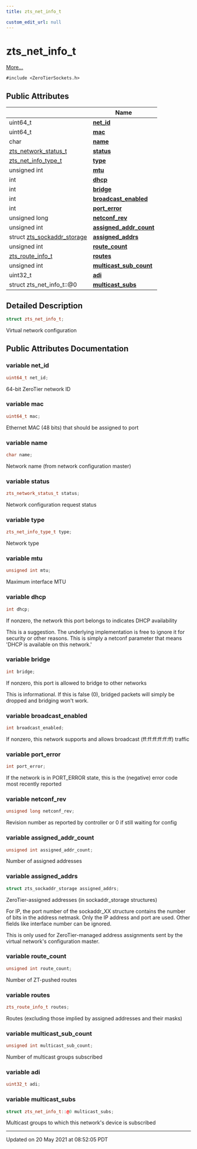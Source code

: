 ```yaml
---
title: zts_net_info_t

custom_edit_url: null
---
```


# zts_net_info_t



 [More...](#detailed-description)


`#include <ZeroTierSockets.h>`

## Public Attributes

|                | Name           |
| -------------- | -------------- |
| uint64_t | **[net_id](/autogen/libzt/classes/structzts__net__info__t.md#variable-net_id)**  |
| uint64_t | **[mac](/autogen/libzt/classes/structzts__net__info__t.md#variable-mac)**  |
| char | **[name](/autogen/libzt/classes/structzts__net__info__t.md#variable-name)**  |
| <a href="/autogen/libzt/files/_zero_tier_sockets_8h.md#enum-zts_network_status_t">zts_network_status_t</a> | **[status](/autogen/libzt/classes/structzts__net__info__t.md#variable-status)**  |
| <a href="/autogen/libzt/files/_zero_tier_sockets_8h.md#enum-zts_net_info_type_t">zts_net_info_type_t</a> | **[type](/autogen/libzt/classes/structzts__net__info__t.md#variable-type)**  |
| unsigned int | **[mtu](/autogen/libzt/classes/structzts__net__info__t.md#variable-mtu)**  |
| int | **[dhcp](/autogen/libzt/classes/structzts__net__info__t.md#variable-dhcp)**  |
| int | **[bridge](/autogen/libzt/classes/structzts__net__info__t.md#variable-bridge)**  |
| int | **[broadcast_enabled](/autogen/libzt/classes/structzts__net__info__t.md#variable-broadcast_enabled)**  |
| int | **[port_error](/autogen/libzt/classes/structzts__net__info__t.md#variable-port_error)**  |
| unsigned long | **[netconf_rev](/autogen/libzt/classes/structzts__net__info__t.md#variable-netconf_rev)**  |
| unsigned int | **[assigned_addr_count](/autogen/libzt/classes/structzts__net__info__t.md#variable-assigned_addr_count)**  |
| struct <a href="/autogen/libzt/classes/structzts__sockaddr__storage.md">zts_sockaddr_storage</a> | **[assigned_addrs](/autogen/libzt/classes/structzts__net__info__t.md#variable-assigned_addrs)**  |
| unsigned int | **[route_count](/autogen/libzt/classes/structzts__net__info__t.md#variable-route_count)**  |
| <a href="/autogen/libzt/classes/structzts__route__info__t.md">zts_route_info_t</a> | **[routes](/autogen/libzt/classes/structzts__net__info__t.md#variable-routes)**  |
| unsigned int | **[multicast_sub_count](/autogen/libzt/classes/structzts__net__info__t.md#variable-multicast_sub_count)**  |
| uint32_t | **[adi](/autogen/libzt/classes/structzts__net__info__t.md#variable-adi)**  |
| struct zts_net_info_t::@0 | **[multicast_subs](/autogen/libzt/classes/structzts__net__info__t.md#variable-multicast_subs)**  |

## Detailed Description

```cpp
struct zts_net_info_t;
```


Virtual network configuration 

## Public Attributes Documentation

### variable net_id

```cpp
uint64_t net_id;
```


64-bit ZeroTier network ID 


### variable mac

```cpp
uint64_t mac;
```


Ethernet MAC (48 bits) that should be assigned to port 


### variable name

```cpp
char name;
```


Network name (from network configuration master) 


### variable status

```cpp
zts_network_status_t status;
```


Network configuration request status 


### variable type

```cpp
zts_net_info_type_t type;
```


Network type 


### variable mtu

```cpp
unsigned int mtu;
```


Maximum interface MTU 


### variable dhcp

```cpp
int dhcp;
```


If nonzero, the network this port belongs to indicates DHCP availability

This is a suggestion. The underlying implementation is free to ignore it for security or other reasons. This is simply a netconf parameter that means 'DHCP is available on this network.' 


### variable bridge

```cpp
int bridge;
```


If nonzero, this port is allowed to bridge to other networks

This is informational. If this is false (0), bridged packets will simply be dropped and bridging won't work. 


### variable broadcast_enabled

```cpp
int broadcast_enabled;
```


If nonzero, this network supports and allows broadcast (ff:ff:ff:ff:ff:ff) traffic 


### variable port_error

```cpp
int port_error;
```


If the network is in PORT_ERROR state, this is the (negative) error code most recently reported 


### variable netconf_rev

```cpp
unsigned long netconf_rev;
```


Revision number as reported by controller or 0 if still waiting for config 


### variable assigned_addr_count

```cpp
unsigned int assigned_addr_count;
```


Number of assigned addresses 


### variable assigned_addrs

```cpp
struct zts_sockaddr_storage assigned_addrs;
```


ZeroTier-assigned addresses (in sockaddr_storage structures)

For IP, the port number of the sockaddr_XX structure contains the number of bits in the address netmask. Only the IP address and port are used. Other fields like interface number can be ignored.

This is only used for ZeroTier-managed address assignments sent by the virtual network's configuration master. 


### variable route_count

```cpp
unsigned int route_count;
```


Number of ZT-pushed routes 


### variable routes

```cpp
zts_route_info_t routes;
```


Routes (excluding those implied by assigned addresses and their masks) 


### variable multicast_sub_count

```cpp
unsigned int multicast_sub_count;
```


Number of multicast groups subscribed 


### variable adi

```cpp
uint32_t adi;
```


### variable multicast_subs

```cpp
struct zts_net_info_t::@0 multicast_subs;
```


Multicast groups to which this network's device is subscribed 


-------------------------------

Updated on 20 May 2021 at 08:52:05 PDT
